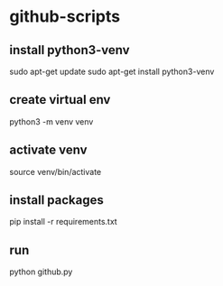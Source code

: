 # github-scripts

## install python3-venv
sudo apt-get update
sudo apt-get install python3-venv

## create virtual env
python3 -m venv venv

## activate venv
source venv/bin/activate

## install packages
pip install -r requirements.txt


## run
python github.py